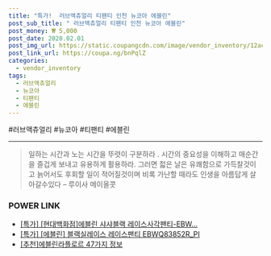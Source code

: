 ```yaml
--- 
title: "특가!  러브액츄얼리 티팬티 인천 뉴코아 에블린" 
post_sub_title: " 러브액츄얼리 티팬티 인천 뉴코아 에블린" 
post_money: ₩ 5,000 
post_date: 2020.02.01 
post_img_url: https://static.coupangcdn.com/image/vendor_inventory/12ac/3dc954f1a49ee9b3565ba602ec1f85d5fe84cc235c546bc10e951a445daf.jpg 
post_link_url: https://coupa.ng/bnPqlZ 
categories: 
  - vendor_inventory 
tags: 
  - 러브액츄얼리 
  - 뉴코아 
  - 티팬티 
  - 에블린 
--- 
```

  #러브액츄얼리 #뉴코아 #티팬티 #에블린 
<hr> 

> 일하는 시간과 노는 시간을 뚜렷이 구분하라 . 시간의 중요성을 이해하고 매순간을 즐겁게 보내고 유용하게 활용하라. 그러면 젋은 날은 유쾌함으로 가득찰것이고 늙어서도 후회할 일이 적어질것이며 비록 가난할 때라도 인생을 아름답게 살아갈수있다  – 루이사 메이올콧 


### POWER LINK

* <a href="https://blog.naver.com/an0733/221792125755" target="_blank">[특가] [현대백화점]에블린 샤샤블랙 레이스사각팬티-EBW...</a>
* <a href="https://blog.naver.com/sakai111/221792917285" target="_blank">[특가] [에블린] 블랙실레이스 레이스팬티 EBWQ83852R_PI</a>
* <a href="https://blog.naver.com/fasyy4321/221789603703" target="_blank">[추천]에블린라플로르 47가지 정보</a>
